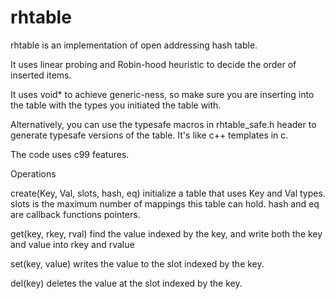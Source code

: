 rhtable
=======

rhtable is an implementation of open addressing hash table.

It uses linear probing and Robin-hood heuristic to decide the order of
inserted items.

It uses void* to achieve generic-ness, so make sure you are inserting
into the table with the types you initiated the table with.

Alternatively, you can use the typesafe macros in rhtable_safe.h header
to generate typesafe versions of the table. It's like c++ templates in c.

The code uses c99 features.

Operations

create(Key, Val, slots, hash, eq)
	initialize a table that uses Key and Val types.
	slots is the maximum number of mappings this table can hold.
	hash and eq are callback functions pointers.

get(key, rkey, rval)
	find the value indexed by the key,
	and write both the key and value into rkey and rvalue

set(key, value)
	writes the value to the slot indexed by the key.

del(key)
	deletes the value at the slot indexed by the key.
